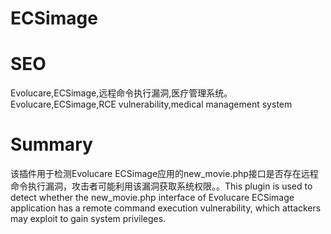 # ECSimage
# SEO
Evolucare,ECSimage,远程命令执行漏洞,医疗管理系统。Evolucare,ECSimage,RCE vulnerability,medical management system
# Summary
该插件用于检测Evolucare ECSimage应用的new_movie.php接口是否存在远程命令执行漏洞，攻击者可能利用该漏洞获取系统权限。。This plugin is used to detect whether the new_movie.php interface of Evolucare ECSimage application has a remote command execution vulnerability, which attackers may exploit to gain system privileges.
